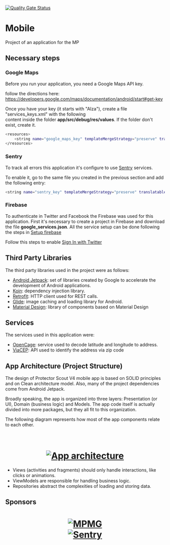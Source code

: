 [![Quality Gate Status](https://sonarcloud.io/api/project_badges/measure?project=MPMG-DCC-UFMG_Mobile&metric=alert_status)](https://sonarcloud.io/dashboard?id=MPMG-DCC-UFMG_Mobile)

# Mobile

Project of an application for the MP

## Necessary steps


### Google Maps

Before you run your application, you need a Google Maps API key.

follow the directions here:
https://developers.google.com/maps/documentation/android/start#get-key

Once you have your key (it starts with "AIza"), create a file "services_keys.xml" with the following  
content inside the folder **app/src/debug/res/values**. If the folder don't exist, create it. 

```bash
<resources>
    <string name="google_maps_key" templateMergeStrategy="preserve" translatable="false">YOUR_API_KEY</string>
</resources>
```

### Sentry

To track all errors this application it's configure to use [Sentry](https://sentry.io) services.

To enable it, go to the same file you created in the previous section and add the following entry:

```bash
<string name="sentry_key" templateMergeStrategy="preserve" translatable="false">SENTRY_DSN_FOUND_IN_DOCUMENTATION</string>
```

### Firebase

To authenticate in Twitter and Facebook the Firebase was used for this application. First it's necessary to create a project
in Firebase and download the file **google_services.json**. All the service setup can be done following the steps in
[Setup firebase](https://firebase.google.com/docs/android/setup)

Follow this steps to enable [Sign In with Twitter](https://firebase.google.com/docs/auth/android/twitter-login)

## Third Party Libraries

The third party libraries used in the project were as follows:

* [Android Jetpack](https://developer.android.com/jetpack): set of libraries created by Google to accelerate the development of Android applications.
* [Koin](https://insert-koin.io/): dependency injection library.
* [Retrofit](https://square.github.io/retrofit/): HTTP client used for REST calls.
* [Glide](https://bumptech.github.io/glide/): image caching and loading library for Android.
* [Material Design](https://material.io/): library of components based on Material Design

## Services

The services used in this application were:

* [OpenCage](https://opencagedata.com/api#forward): service used to decode latitude and longitude to address.
* [ViaCEP](https://viacep.com.br/): API used to identify the address via zip code

## App Architecture (Project Structure)

The design of Protector Scout V4 mobile app is based on SOLID principles and on Clean architecture model. Also, many of the project dependencies come from Android Jetpack.

Broadly speaking, the app is organized into three layers: Presentation (or UI), Domain (business logic) and Models.
The app code itself is actually divided into more packages, but they all fit to this organization.

The following diagram represents how most of the app components relate to each other.

<h1 align="center">
  <br>
  <a href="https://developer.android.com/jetpack/docs/guide"><img src="https://developer.android.com/topic/libraries/architecture/images/final-architecture.png" alt="App architecture"></a>
  <br>
</h1>

* Views (activities and fragments) should only handle interactions, like clicks or animations. 
* ViewModels are responsible for handling business logic.
* Repositories abstract the complexities of loading and storing data.

## Sponsors

<h1 align="center">
  <a href="https://www.mpmg.mp.br/"><img src="../Mobile/app/src/main/res/drawable/mmpg_logo.png" alt="MPMG"></a>
  <br>
  <a href="https://sentry.io/"><img src="../Mobile/assets/sentry-logo-black.png" alt="Sentry"></a>
  <br>
</h1>